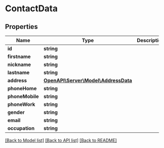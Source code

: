 # ContactData

## Properties
Name | Type | Description | Notes
------------ | ------------- | ------------- | -------------
**id** | **string** |  | 
**firstname** | **string** |  | 
**nickname** | **string** |  | [optional] 
**lastname** | **string** |  | 
**address** | [**OpenAPI\Server\Model\AddressData**](AddressData.md) |  | [optional] 
**phoneHome** | **string** |  | [optional] 
**phoneMobile** | **string** |  | [optional] 
**phoneWork** | **string** |  | [optional] 
**gender** | **string** |  | [optional] 
**email** | **string** |  | [optional] 
**occupation** | **string** |  | [optional] 

[[Back to Model list]](../README.md#documentation-for-models) [[Back to API list]](../README.md#documentation-for-api-endpoints) [[Back to README]](../README.md)


